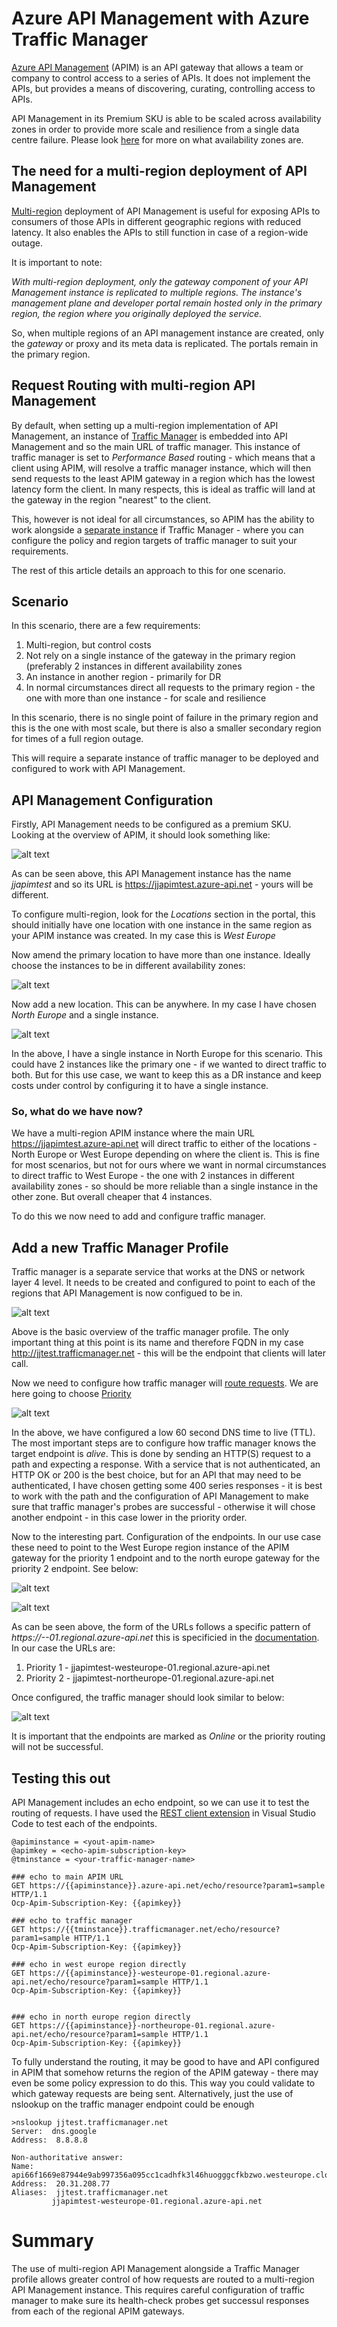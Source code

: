 # Azure API Management with Azure Traffic Manager

[Azure API Management](https://learn.microsoft.com/en-us/azure/api-management/api-management-key-concepts) (APIM) is an API gateway that allows a team or company to control access to a series of APIs. It does not implement the APIs, but provides a means of discovering, curating, controlling access to APIs.

API Management in its Premium SKU is able to be scaled across availability zones in order to provide more scale and resilience from a single data centre failure. Please look [here](https://learn.microsoft.com/en-us/azure/reliability/availability-zones-overview) for more on what availability zones are.


## The need for a multi-region deployment of API Management
[Multi-region](https://learn.microsoft.com/en-us/azure/api-management/api-management-howto-deploy-multi-region) deployment of API Management is useful for exposing APIs to consumers of those APIs in different geographic regions with reduced latency. It also enables the APIs to still function in case of a region-wide outage.

It is important to note:

*With multi-region deployment, only the gateway component of your API Management instance is replicated to multiple regions. The instance's management plane and developer portal remain hosted only in the primary region, the region where you originally deployed the service.*

So, when multiple regions of an API management instance are created, only the *gateway* or proxy and its meta data is replicated. The portals remain in the primary region.

## Request Routing with multi-region API Management
By default, when setting up a multi-region implementation of API Management, an instance of [Traffic Manager](https://learn.microsoft.com/en-us/azure/traffic-manager/traffic-manager-overview) is embedded into API Management and so the main URL of traffic manager. This instance of traffic manager is set to *Performance Based* routing - which means that a client using APIM, will resolve a traffic manager instance, which will then send requests to the least APIM gateway in a region which has the lowest latency form the client. In many respects, this is ideal as traffic will land at the gateway in the region "nearest" to the client.

This, however is not ideal for all circumstances, so APIM has the ability to work alongside a [separate instance](https://learn.microsoft.com/en-us/azure/api-management/api-management-howto-deploy-multi-region#-use-custom-routing-to-api-management-regional-gateways) if Traffic Manager - where you can configure the policy and region targets of traffic manager to suit your requirements.

The rest of this article details an approach to this for one scenario.

## Scenario
In this scenario, there are a few requirements:
1. Multi-region, but control costs
2. Not rely on a single instance of the gateway in the primary region (preferably 2 instances in different availability zones
3. An instance in another region - primarily for DR
4. In normal circumstances direct all requests to the primary region - the one with more than one instance - for scale and resilience

In this scenario, there is no single point of failure in the primary region and this is the one with most scale, but there is also a smaller secondary region for times of a full region outage.

This will require a separate instance of traffic manager to be deployed and configured to work with API Management.

## API Management Configuration
Firstly, API Management needs to be configured as a premium SKU. Looking at the overview of APIM, it should look something like:

![alt text](images/apim-premium-config.png "APIM Overview")

As can be seen above, this API Management instance has the name *jjapimtest* and so its URL is https://jjapimtest.azure-api.net - yours will be different.

To configure multi-region, look for the *Locations* section in the portal, this should initially have one location with one instance in the same region as your APIM instance was created. In my case this is *West Europe*

Now amend the primary location to have more than one instance. Ideally choose the instances to be in different availability zones:

![alt text](images/apim-zones.png "APIM Availabilty zones")

Now add a new location. This can be anywhere. In my case I have chosen *North Europe* and a single instance.

![alt text](images/apim-locations-config.png "APIM locations")

In the above, I have a single instance in North Europe for this scenario. This could have 2 instances like the primary one - if we wanted to direct traffic to both. But for this use case, we want to keep this as a DR instance and keep costs under control by configuring it to have a single instance.

### So, what do we have now?
We have a multi-region APIM instance where the main URL https://jjapimtest.azure-api.net will direct traffic to either of the locations - North Europe or West Europe depending on where the client is. This is fine for most scenarios, but not for ours where we want in normal circumstances to direct traffic to West Europe - the one with 2 instances in different availability zones - so should be more reliable than a single instance in the other zone. But overall cheaper that 4 instances.

To do this we now need to add and configure traffic manager.

## Add a new Traffic Manager Profile
Traffic manager is a separate service that works at the DNS or network layer 4 level. It needs to be created and configured to point to each of the regions that API Management is now configued to be in.

![alt text](images/apim-tm-overview.png "Traffic manager overview")

Above is the basic overview of the traffic manager profile. The only important thing at this point is its name and therefore FQDN in my case http://jjtest.trafficmanager.net - this will be the endpoint that clients will later call.

Now we need to configure how traffic manager will [route requests](https://learn.microsoft.com/en-us/azure/traffic-manager/traffic-manager-routing-methods). We are here going to choose [Priority](https://learn.microsoft.com/en-us/azure/traffic-manager/traffic-manager-routing-methods#priority-traffic-routing-method)

![alt text](images/apim-tm-configuration.png "Traffic manager configuration")

In the above, we have configured a low 60 second DNS time to live (TTL). The most important steps are to configure how traffic manager knows the target endpoint is *alive*. This is done by sending an HTTP(S) request to a path and expecting a response. With a service that is not authenticated, an HTTP OK or 200 is the best choice, but for an API that may need to be authenticated, I have chosen getting some 400 series responses - it is best to work with the path and the configuration of API Management to make sure that traffic manager's probes are successful - otherwise it will chose another endpoint - in this case lower in the priority order.

Now to the interesting part. Configuration of the endpoints. In our use case these need to point to the West Europe region instance of the APIM gateway for the priority 1 endpoint and to the north europe gateway for the priority 2 endpoint. See below:

![alt text](images/apim-tm-primary-endpoint.png "Traffic manager primary endpoint")

![alt text](images/apim-tm-secondary-endpoint.png "Traffic manager secondary endpoint")

As can be seen above, the form of the URLs follows a specific pattern of *https://<service-name>-<region>-01.regional.azure-api.net*  this is specificied in the [documentation](https://learn.microsoft.com/en-us/azure/api-management/api-management-howto-deploy-multi-region#-use-custom-routing-to-api-management-regional-gateways). In our case the URLs are:
  1. Priority 1 - jjapimtest-westeurope-01.regional.azure-api.net
  2. Priority 2 - jjapimtest-northeurope-01.regional.azure-api.net

 Once configured, the traffic manager should look similar to below:
  
![alt text](images/apim-tm-overview-configured.png "Traffic manager overview conmfigured")

It is important that the endpoints are marked as *Online* or the priority routing will not be successful.
  
## Testing this out
API Management includes an echo endpoint, so we can use it to test the routing of requests. I have used the [REST client extension](https://marketplace.visualstudio.com/items?itemName=humao.rest-client) in Visual Studio Code to test each of the endpoints.
  
 ```
@apiminstance = <yout-apim-name>
@apimkey = <echo-apim-subscription-key>
@tminstance = <your-traffic-manager-name>
  
### echo to main APIM URL
GET https://{{apiminstance}}.azure-api.net/echo/resource?param1=sample HTTP/1.1
Ocp-Apim-Subscription-Key: {{apimkey}}

### echo to traffic manager
GET https://{{tminstance}}.trafficmanager.net/echo/resource?param1=sample HTTP/1.1
Ocp-Apim-Subscription-Key: {{apimkey}}

### echo in west europe region directly
GET https://{{apiminstance}}-westeurope-01.regional.azure-api.net/echo/resource?param1=sample HTTP/1.1
Ocp-Apim-Subscription-Key: {{apimkey}}


### echo in north europe region directly
GET https://{{apiminstance}}-northeurope-01.regional.azure-api.net/echo/resource?param1=sample HTTP/1.1
Ocp-Apim-Subscription-Key: {{apimkey}}
  ```
To fully understand the routing, it may be good to have and API configured in APIM that somehow returns the region of the APIM gateway - there may even be some policy expression to do this. This way you could validate to which gateway requests are being sent. Alternatively, just the use of nslookup on the traffic manager endpoint could be enough
  
 ```
 >nslookup jjtest.trafficmanager.net
Server:  dns.google
Address:  8.8.8.8

Non-authoritative answer:
Name:    api66f1669e87944e9ab997356a095cc1cadhfk3l46huogggcfkbzwo.westeurope.cloudapp.azure.com
Address:  20.31.208.77
Aliases:  jjtest.trafficmanager.net
          jjapimtest-westeurope-01.regional.azure-api.net 
 ```
  
# Summary
The use of multi-region API Management alongside a Traffic Manager profile allows greater control of how requests are routed to a multi-region API Management instance. This requires careful configuration of traffic manager to make sure its health-check probes get successul responses from each of the regional APIM gateways.
